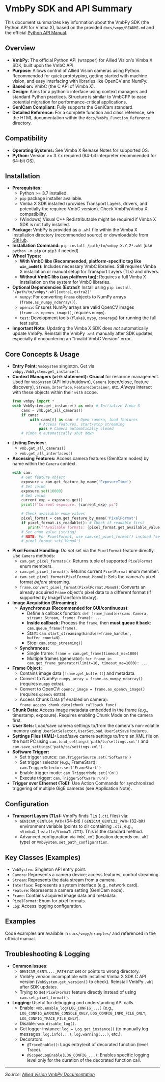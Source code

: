 # VmbPy SDK and API Summary

This document summarizes key information about the VmbPy SDK (the Python API for Vimba X), based on the provided `docs/vmpy/README.md` and the official [Python API Manual](https://docs.alliedvision.com/Vimba_X/Vimba_X_DeveloperGuide/pythonAPIManual.html).

## Overview

*   **VmbPy:** The official Python API (wrapper) for Allied Vision's Vimba X SDK, built upon the VmbC API.
*   **Purpose:** Allows control of Allied Vision cameras using Python. Recommended for quick prototyping, getting started with machine vision, and easy interfacing with libraries like OpenCV and NumPy.
*   **Based on:** VmbC (the C API of Vimba X).
*   **Design:** Aims for a pythonic interface using context managers and standard Python practices. Structure is similar to VmbCPP to ease potential migration for performance-critical applications.
*   **GenICam Compliant:** Fully supports the GenICam standard.
*   **Detailed Reference:** For a complete function and class reference, see the HTML documentation within the `docs/VmbPy_Function_Reference` directory.

## Compatibility

*   **Operating Systems:** See Vimba X Release Notes for supported OS.
*   **Python:** Version >= 3.7.x required (64-bit interpreter recommended for 64-bit OS).

## Installation

*   **Prerequisites:**
    *   Python >= 3.7 installed.
    *   `pip` package installer available.
    *   Vimba X SDK installed (provides Transport Layers, drivers, and potentially the required VmbC version). Check VmbPy/Vimba X compatibility.
    *   (Windows) Visual C++ Redistributable might be required if Vimba X SDK is not fully installed.
*   **Package:** VmbPy is provided as a `.whl` file within the Vimba X installation directory (recommended source) or downloadable from [GitHub](https://github.com/alliedvision/VmbPy/releases).
*   **Installation Command:** `pip install /path/to/vmbpy-X.Y.Z*.whl` (use `python -m pip` or `pip3` if needed).
*   **Wheel Types:**
    *   **With VmbC libs (Recommended, platform-specific tag like `win_amd64`):** Includes necessary VmbC libraries. Still requires Vimba X installation or manual setup for Transport Layers (TLs) and drivers.
    *   **Without VmbC libs (`any` platform tag):** Requires a full Vimba X installation on the system for VmbC libraries.
*   **Optional Dependencies (Extras):** Install using `pip install '/path/to/vmbpy*.whl[extra1,extra2]'`
    *   `numpy`: For converting `Frame` objects to NumPy arrays (`frame.as_numpy_ndarray()`).
    *   `opencv`: Ensures NumPy arrays are valid OpenCV images (`frame.as_opencv_image()`, requires `numpy`).
    *   `test`: Development tools (`flake8`, `mypy`, `coverage`) for running the full test suite.
*   **Important Note:** Updating the Vimba X SDK does *not* automatically update VmbPy. Reinstall the VmbPy `.whl` manually after SDK updates, especially if encountering an "Invalid VmbC Version" error.

## Core Concepts & Usage

*   **Entry Point:** `VmbSystem` singleton. Get via `vmbpy.VmbSystem.get_instance()`.
*   **Context Managers (`with` statement):** **Crucial** for resource management. Used for `VmbSystem` (API init/shutdown), `Camera` (open/close, feature discovery), `Stream`, `Interface`, `FeatureContainer`, etc. *Always* interact with these objects within their `with` scope.
    ```python
    from vmbpy import *
    with VmbSystem.get_instance() as vmb: # Initialize Vimba X
        cams = vmb.get_all_cameras()
        if cams:
            with cams[0] as cam: # Open camera, load features
                # Access features, start/stop streaming
                pass # Camera automatically closed
        # Vimba X automatically shut down
    ```
*   **Listing Devices:**
    *   `vmb.get_all_cameras()`
    *   `vmb.get_all_interfaces()`
*   **Accessing Features:** Access camera features (GenICam nodes) by name within the `Camera` context.
    ```python
    with cam:
        # Get feature object
        exposure = cam.get_feature_by_name('ExposureTime')
        # Set value
        exposure.set(10000)
        # Get value
        current_exp = exposure.get()
        print(f"Current exposure: {current_exp} µs")

        # Check available enum values
        pixel_format = cam.get_feature_by_name('PixelFormat')
        if pixel_format.is_readable(): # Check if readable first
           print(f"Available formats: {pixel_format.get_available_values()}")
        # Set enum value (string)
        # NOTE: For PixelFormat, use cam.set_pixel_format() instead (see below)
        # pixel_format.set('Mono8')
    ```
*   **Pixel Format Handling:** *Do not* set via the `PixelFormat` feature directly. Use `Camera` methods:
    *   `cam.get_pixel_formats()`: Returns tuple of supported `PixelFormat` enum members.
    *   `cam.get_pixel_format()`: Returns current `PixelFormat` enum member.
    *   `cam.set_pixel_format(PixelFormat.Mono8)`: Sets the camera's pixel format *before* streaming.
    *   `frame.convert_pixel_format(PixelFormat.Mono8)`: Converts an already acquired `Frame` object's pixel data to a different format (if supported by ImageTransform library).
*   **Image Acquisition (Streaming):**
    *   **Asynchronous (Recommended for GUI/continuous):**
        *   Define a callback function: `def frame_handler(cam: Camera, stream: Stream, frame: Frame): ...`
        *   **Inside callback:** Process the `frame`, then **must queue it back**: `cam.queue_frame(frame)`.
        *   Start: `cam.start_streaming(handler=frame_handler, buffer_count=N)`
        *   Stop: `cam.stop_streaming()`
    *   **Synchronous:**
        *   Single frame: `frame = cam.get_frame(timeout_ms=1000)`
        *   Multiple frames (generator): `for frame in cam.get_frame_generator(limit=10, timeout_ms=1000): ...`
*   **Frame Object:**
    *   Contains image data (`frame.get_buffer()`) and metadata.
    *   Convert to NumPy: `numpy_array = frame.as_numpy_ndarray()` (requires `numpy` extra).
    *   Convert to OpenCV: `opencv_image = frame.as_opencv_image()` (requires `opencv` extra).
    *   Access Chunk Data (if enabled on camera): `frame.access_chunk_data(chunk_callback_func)`.
*   **Chunk Data:** Access image metadata embedded in the frame (e.g., timestamp, exposure). Requires enabling Chunk Mode on the camera first.
*   **User Sets:** Load/save camera settings to/from the camera's non-volatile memory using `UserSetSelector`, `UserSetLoad`, `UserSetSave` features.
*   **Settings Files (XML):** Load/save camera settings to/from an XML file on the host PC using `cam.load_settings('path/to/settings.xml')` and `cam.save_settings('path/to/settings.xml')`.
*   **Software Trigger:**
    *   Set trigger source: `cam.TriggerSource.set('Software')`
    *   Set trigger selector (e.g., FrameStart): `cam.TriggerSelector.set('FrameStart')`
    *   Enable trigger mode: `cam.TriggerMode.set('On')`
    *   Execute trigger: `cam.TriggerSoftware.run()`
*   **Trigger over Ethernet (ToE):** Use Action Commands for synchronized triggering of multiple GigE cameras (see Application Note).

## Configuration

*   **Transport Layers (TLs):** VmbPy finds TLs (`.cti` files) via:
    *   `GENICAM_GENTL64_PATH` (64-bit) / `GENICAM_GENTL32_PATH` (32-bit) environment variable (points to dir containing `.cti`, e.g., `<VimbaX_Install>/VimbaTL/CTI`). This is the standard method.
    *   Advanced configuration via `VmbC.xml` (location depends on `.whl` type) or `VmbSystem.set_path_configuration`.

## Key Classes (Examples)

*   `VmbSystem`: Singleton API entry point.
*   `Camera`: Represents a camera device; access features, control streaming.
*   `Stream`: Represents the data stream from a camera.
*   `Interface`: Represents a system interface (e.g., network card).
*   `Feature`: Represents a camera setting (GenICam node).
*   `Frame`: Contains acquired image data and metadata.
*   `PixelFormat`: Enum for pixel formats.
*   `Log`: Access logging configuration.

## Examples

Code examples are available in `docs/vmpy/examples/` and referenced in the official manual.

## Troubleshooting & Logging

*   **Common Issues:**
    *   `GENICAM_GENTL..._PATH` not set or points to wrong directory.
    *   VmbPy version incompatible with installed Vimba X SDK C API version (`VmbSystem.get_version()` to check). Reinstall VmbPy `.whl` after SDK updates.
    *   Trying to set `PixelFormat` feature directly instead of using `cam.set_pixel_format()`.
*   **Logging:** Useful for debugging and understanding API calls.
    *   Enable: `vmb.enable_log(LOG_CONFIG_...)` (e.g., `LOG_CONFIG_WARNING_CONSOLE_ONLY`, `LOG_CONFIG_INFO_FILE_ONLY`, `LOG_CONFIG_TRACE_FILE_ONLY`).
    *   Disable: `vmb.disable_log()`.
    *   Get logger instance: `log = Log.get_instance()` (to manually log messages: `log.info(...)`, `log.warning(...)`, etc.).
    *   Decorators:
        *   `@TraceEnable()`: Logs entry/exit of decorated function (level Trace).
        *   `@ScopedLogEnable(LOG_CONFIG_...)`: Enables specific logging level only for the duration of the decorated function call.

---
*Source: [Allied Vision VmbPy Documentation](https://docs.alliedvision.com/Vimba_X/Vimba_X_DeveloperGuide/pythonAPIManual.html)* 